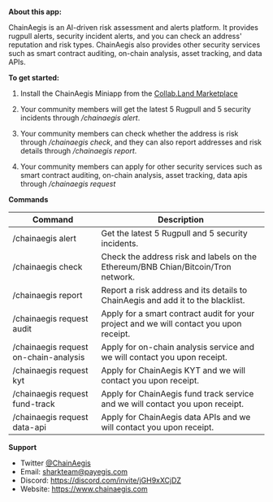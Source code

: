 **About this app:**

ChainAegis is an AI-driven risk assessment and alerts platform. It provides rugpull alerts, security incident alerts, and you can check an address' reputation and risk types. ChainAegis also provides other security services such as smart contract auditing, on-chain analysis, asset tracking, and data APIs.

**To get started:**

1. Install the ChainAegis Miniapp from the [Collab.Land Marketplace](../getting-started)

2. Your community members will get the latest 5 Rugpull and 5 security incidents through _/chainaegis alert_.

3. Your community members can check whether the address is risk through _/chainaegis check_, and they can also report addresses and risk details through _/chainaegis report_.

4. Your community members can apply for other security services such as smart contract auditing, on-chain analysis, asset tracking, data apis through _/chainaegis request_

**Commands**

| **Command** | **Description** |
| --- | --- |
| /chainaegis alert | Get the latest 5 Rugpull and 5 security incidents. |
| /chainaegis check | Check the address risk and labels on the Ethereum/BNB Chian/Bitcoin/Tron network. |
| /chainaegis report | Report a risk address and its details to ChainAegis and add it to the blacklist. |
| /chainaegis request audit | Apply for a smart contract audit for your project and we will contact you upon receipt. |
| /chainaegis request on-chain-analysis | Apply for on-chain analysis service and we will contact you upon receipt. |
| /chainaegis request kyt | Apply for ChainAegis KYT and we will contact you upon receipt. |
| /chainaegis request fund-track | Apply for ChainAegis fund track service and we will contact you upon receipt. |
| /chainaegis request data-api | Apply for ChainAegis data APIs and we will contact you upon receipt. |

**Support**

- Twitter [@ChainAegis](https://twitter.com/ChainAegis)
- Email: sharkteam@payegis.com
- Discord: https://discord.com/invite/jGH9xXCjDZ
- Website: https://www.chainaegis.com
